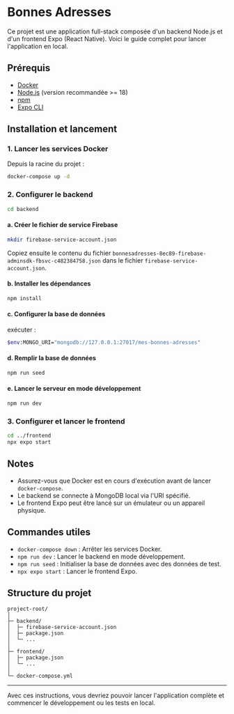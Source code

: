 # Bonnes Adresses

Ce projet est une application full-stack composée d'un backend Node.js et d'un frontend Expo (React Native). Voici le guide complet pour lancer l'application en local.

## Prérequis

* [Docker](https://www.docker.com/)
* [Node.js](https://nodejs.org/) (version recommandée >= 18)
* [npm](https://www.npmjs.com/)
* [Expo CLI](https://docs.expo.dev/get-started/installation/)

## Installation et lancement

### 1. Lancer les services Docker

Depuis la racine du projet :

```bash
docker-compose up -d
```

### 2. Configurer le backend

```bash
cd backend
```

#### a. Créer le fichier de service Firebase

```bash
mkdir firebase-service-account.json
```

Copiez ensuite le contenu du fichier `bonnesadresses-8ec89-firebase-adminsdk-fbsvc-c482384758.json` dans le fichier `firebase-service-account.json`.

#### b. Installer les dépendances

```bash
npm install
```

#### c. Configurer la base de données

exécuter :

```bash
$env:MONGO_URI="mongodb://127.0.0.1:27017/mes-bonnes-adresses"
```

#### d. Remplir la base de données

```bash
npm run seed
```

#### e. Lancer le serveur en mode développement

```bash
npm run dev
```

### 3. Configurer et lancer le frontend

```bash
cd ../frontend
npx expo start
```

## Notes

* Assurez-vous que Docker est en cours d'exécution avant de lancer `docker-compose`.
* Le backend se connecte à MongoDB local via l'URI spécifié.
* Le frontend Expo peut être lancé sur un émulateur ou un appareil physique.

## Commandes utiles

* `docker-compose down` : Arrêter les services Docker.
* `npm run dev` : Lancer le backend en mode développement.
* `npm run seed` : Initialiser la base de données avec des données de test.
* `npx expo start` : Lancer le frontend Expo.

## Structure du projet

```
project-root/
│
├─ backend/
│  ├─ firebase-service-account.json
│  ├─ package.json
│  └─ ...
│
├─ frontend/
│  ├─ package.json
│  └─ ...
│
└─ docker-compose.yml
```

---

Avec ces instructions, vous devriez pouvoir lancer l'application complète et commencer le développement ou les tests en local.
